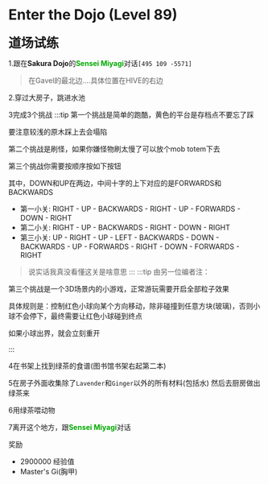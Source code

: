 # Enter the Dojo (Level 89)
<span style="font-size: 25px;">**道场试练**</span>

1.跟在**Sakura Dojo**的<font color=00AA00>**Sensei Miyagi**</font>对话`[495 109 -5571]`
>在Gavel的最北边....具体位置在HIVE的右边

2.穿过大房子，跳进水池

3完成3个挑战
:::tip
第一个挑战是简单的跑酷，黄色的平台是存档点不要忘了踩

要注意较浅的原木踩上去会塌陷

第二个挑战是刷怪，如果你嫌怪物刷太慢了可以放个mob totem下去

第三个挑战你需要按顺序按如下按钮

其中，DOWN和UP在两边，中间十字的上下对应的是FORWARDS和BACKWARDS

+ 第一小关: RIGHT - UP - BACKWARDS - RIGHT - UP - FORWARDS - DOWN - RIGHT
+ 第二小关: RIGHT - UP - BACKWARDS - RIGHT - DOWN - RIGHT
+ 第三小关: UP - RIGHT - UP - LEFT - BACKWARDS - DOWN - BACKWARDS - UP - FORWARDS - RIGHT - DOWN - FORWARDS - RIGHT

>说实话我真没看懂这关是啥意思
:::
:::tip
由另一位编者注：

第三个挑战是一个3D场景内的小游戏，正常游玩需要开启全部粒子效果

具体规则是：控制红色小球向某个方向移动，除非碰撞到任意方块(玻璃)，否则小球不会停下，最终需要让红色小球碰到终点

如果小球出界，就会立刻重开

:::

4在书架上找到绿茶的食谱(图书馆书架右起第二本)

5在房子外面收集除了`Lavender`和`Ginger`以外的所有材料(包括水) 然后去厨房做出绿茶来

6用绿茶喂动物

7离开这个地方，跟<font color=00AA00>**Sensei Miyagi**</font>对话

奖励
+ 2900000 经验值
+ Master's Gi(胸甲)
